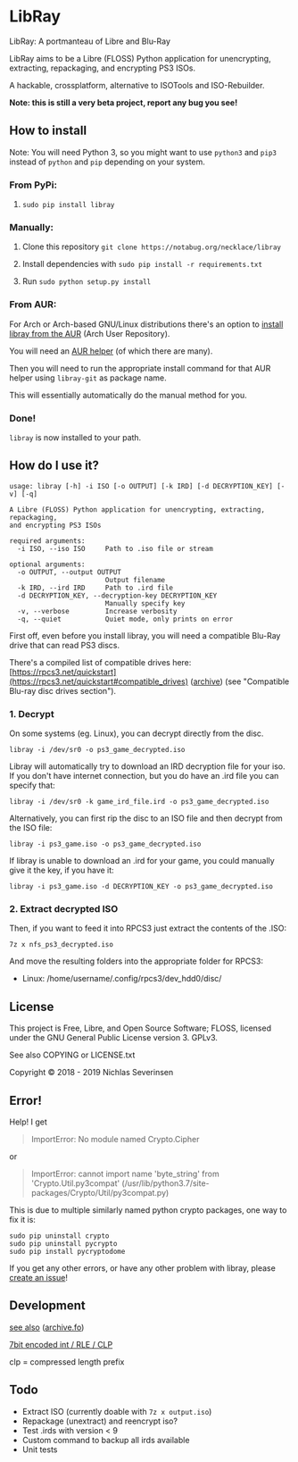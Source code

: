 # LibRay

LibRay: A portmanteau of Libre and Blu-Ray

LibRay aims to be a Libre (FLOSS) Python application for unencrypting,
extracting, repackaging, and encrypting PS3 ISOs.

A hackable, crossplatform, alternative to ISOTools and ISO-Rebuilder.

**Note: this is still a very beta project, report any bug you see!**

## How to install

Note: You will need Python 3, so you might want to use `python3` and `pip3` instead of `python` and `pip` depending on your system.

### From PyPi:

1. `sudo pip install libray`

### Manually:

1. Clone this repository ```git clone https://notabug.org/necklace/libray```

2. Install dependencies with ```sudo pip install -r requirements.txt```

3. Run ```sudo python setup.py install```

### From AUR:

For Arch or Arch-based GNU/Linux distributions there's an option to [install libray from the AUR](https://aur.archlinux.org/packages/libray-git/) (Arch User Repository).

You will need an [AUR helper](https://wiki.archlinux.org/index.php/AUR_helpers) (of which there are many).

Then you will need to run the appropriate install command for that AUR helper using `libray-git` as package name.

This will essentially automatically do the manual method for you.

### Done!

`libray` is now installed to your path.

## How do I use it?

```
usage: libray [-h] -i ISO [-o OUTPUT] [-k IRD] [-d DECRYPTION_KEY] [-v] [-q]

A Libre (FLOSS) Python application for unencrypting, extracting, repackaging,
and encrypting PS3 ISOs

required arguments:
  -i ISO, --iso ISO     Path to .iso file or stream

optional arguments:
  -o OUTPUT, --output OUTPUT
                        Output filename
  -k IRD, --ird IRD     Path to .ird file
  -d DECRYPTION_KEY, --decryption-key DECRYPTION_KEY
                        Manually specify key
  -v, --verbose         Increase verbosity
  -q, --quiet           Quiet mode, only prints on error
```

First off, even before you install libray, you will need a compatible Blu-Ray drive that can read PS3 discs.

There's a compiled list of compatible drives here: [https://rpcs3.net/quickstart](https://rpcs3.net/quickstart#compatible_drives) ([archive](https://web.archive.org/web/20190801060739/https://rpcs3.net/quickstart])) (see "Compatible Blu-ray disc drives section").

### 1. Decrypt

On some systems (eg. Linux), you can decrypt directly from the disc.

```
libray -i /dev/sr0 -o ps3_game_decrypted.iso
```

Libray will automatically try to download an IRD decryption file for your iso. If you don't have internet connection, but you do have an .ird file you can specify that:

```
libray -i /dev/sr0 -k game_ird_file.ird -o ps3_game_decrypted.iso
```

Alternatively, you can first rip the disc to an ISO file and then decrypt from the ISO file:

```
libray -i ps3_game.iso -o ps3_game_decrypted.iso
```

If libray is unable to download an .ird for your game, you could manually give it the key, if you have it:

```
libray -i ps3_game.iso -d DECRYPTION_KEY -o ps3_game_decrypted.iso
```

### 2. Extract decrypted ISO

Then, if you want to feed it into RPCS3 just extract the contents of the .ISO:

```
7z x nfs_ps3_decrypted.iso
```

And move the resulting folders into the appropriate folder for RPCS3:

- Linux: /home/username/.config/rpcs3/dev_hdd0/disc/

## License

This project is Free, Libre, and Open Source Software; FLOSS, licensed under the GNU General Public License version 3. GPLv3.

See also COPYING or LICENSE.txt

Copyright © 2018 - 2019 Nichlas Severinsen

## Error!

Help! I get

> ImportError: No module named Crypto.Cipher

or

> ImportError: cannot import name 'byte_string' from 'Crypto.Util.py3compat' (/usr/lib/python3.7/site-packages/Crypto/Util/py3compat.py)

This is due to multiple similarly named python crypto packages, one way to fix it is:

```
sudo pip uninstall crypto
sudo pip uninstall pycrypto
sudo pip install pycryptodome
```

If you get any other errors, or have any other problem with libray, please [create an issue](https://notabug.org/necklace/libray/issues/new)!

## Development

[see also](http://www.psdevwiki.com/ps3/Bluray_disc#Encryption) ([archive.fo](https://archive.fo/hN1E6))

[7bit encoded int / RLE / CLP](https://github.com/microsoft/referencesource/blob/1acafe20a789a55daa17aac6bb47d1b0ec04519f/mscorlib/system/io/binaryreader.cs#L582-L600)

clp = compressed length prefix

## Todo

- Extract ISO (currently doable with `7z x output.iso`)
- Repackage (unextract) and reencrypt iso?
- Test .irds with version < 9
- Custom command to backup all irds available
- Unit tests

